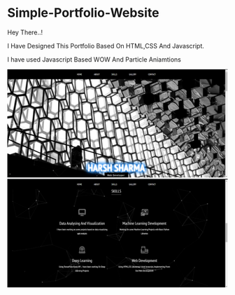 # Simple-Portfolio-Website
Hey There..!

I Have Designed This Portfolio Based On HTML,CSS And Javascript.

I have used Javascript Based WOW And Particle Aniamtions

![alt text](https://github.com/harshgeek4coder/Simple-Portfolio-Website/blob/master/Screenshot%20(219).png)
![alt text](https://github.com/harshgeek4coder/Simple-Portfolio-Website/blob/master/Screenshot%20(218).png)
